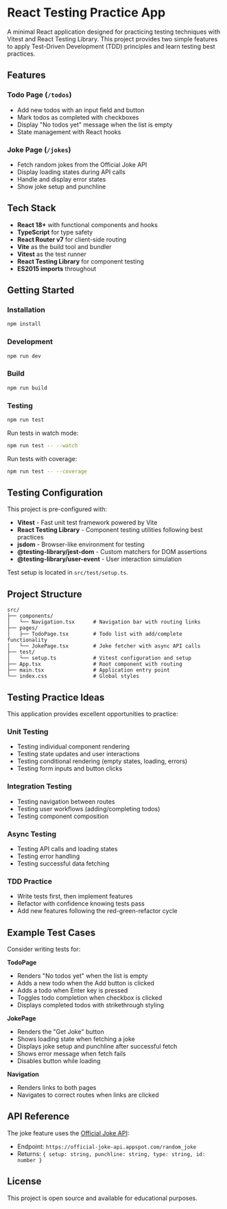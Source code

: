 # React Testing Practice App

A minimal React application designed for practicing testing techniques with Vitest and React Testing Library. This project provides two simple features to apply Test-Driven Development (TDD) principles and learn testing best practices.

## Features

### Todo Page (`/todos`)
- Add new todos with an input field and button
- Mark todos as completed with checkboxes
- Display "No todos yet" message when the list is empty
- State management with React hooks

### Joke Page (`/jokes`)
- Fetch random jokes from the Official Joke API
- Display loading states during API calls
- Handle and display error states
- Show joke setup and punchline

## Tech Stack

- **React 18+** with functional components and hooks
- **TypeScript** for type safety
- **React Router v7** for client-side routing
- **Vite** as the build tool and bundler
- **Vitest** as the test runner
- **React Testing Library** for component testing
- **ES2015 imports** throughout

## Getting Started

### Installation

```bash
npm install
```

### Development

```bash
npm run dev
```

### Build

```bash
npm run build
```

### Testing

```bash
npm run test
```

Run tests in watch mode:

```bash
npm run test -- --watch
```

Run tests with coverage:

```bash
npm run test -- --coverage
```

## Testing Configuration

This project is pre-configured with:

- **Vitest** - Fast unit test framework powered by Vite
- **React Testing Library** - Component testing utilities following best practices
- **jsdom** - Browser-like environment for testing
- **@testing-library/jest-dom** - Custom matchers for DOM assertions
- **@testing-library/user-event** - User interaction simulation

Test setup is located in `src/test/setup.ts`.

## Project Structure

```
src/
├── components/
│   └── Navigation.tsx      # Navigation bar with routing links
├── pages/
│   ├── TodoPage.tsx        # Todo list with add/complete functionality
│   └── JokePage.tsx        # Joke fetcher with async API calls
├── test/
│   └── setup.ts            # Vitest configuration and setup
├── App.tsx                 # Root component with routing
├── main.tsx                # Application entry point
└── index.css               # Global styles
```

## Testing Practice Ideas

This application provides excellent opportunities to practice:

### Unit Testing
- Testing individual component rendering
- Testing state updates and user interactions
- Testing conditional rendering (empty states, loading, errors)
- Testing form inputs and button clicks

### Integration Testing
- Testing navigation between routes
- Testing user workflows (adding/completing todos)
- Testing component composition

### Async Testing
- Testing API calls and loading states
- Testing error handling
- Testing successful data fetching

### TDD Practice
- Write tests first, then implement features
- Refactor with confidence knowing tests pass
- Add new features following the red-green-refactor cycle

## Example Test Cases

Consider writing tests for:

**TodoPage**
- Renders "No todos yet" when the list is empty
- Adds a new todo when the Add button is clicked
- Adds a todo when Enter key is pressed
- Toggles todo completion when checkbox is clicked
- Displays completed todos with strikethrough styling

**JokePage**
- Renders the "Get Joke" button
- Shows loading state when fetching a joke
- Displays joke setup and punchline after successful fetch
- Shows error message when fetch fails
- Disables button while loading

**Navigation**
- Renders links to both pages
- Navigates to correct routes when links are clicked

## API Reference

The joke feature uses the [Official Joke API](https://official-joke-api.appspot.com/):
- Endpoint: `https://official-joke-api.appspot.com/random_joke`
- Returns: `{ setup: string, punchline: string, type: string, id: number }`

## License

This project is open source and available for educational purposes.
